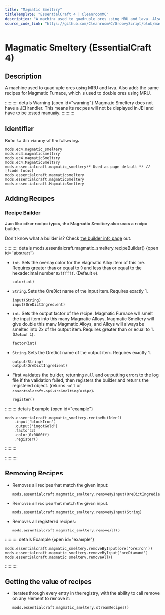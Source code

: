 ```yaml
---
title: "Magmatic Smeltery"
titleTemplate: "EssentialCraft 4 | CleanroomMC"
description: "A machine used to quadruple ores using MRU and lava. Also adds the same recipes for Magmatic Furnace, which is used to double ores using MRU."
source_code_link: "https://github.com/CleanroomMC/GroovyScript/blob/master/src/main/java/com/cleanroommc/groovyscript/compat/mods/essentialcraft/MagmaticSmeltery.java"
---
```


# Magmatic Smeltery (EssentialCraft 4)

## Description

A machine used to quadruple ores using MRU and lava. Also adds the same recipes for Magmatic Furnace, which is used to double ores using MRU.

:::::::::: details Warning {open id="warning"}
Magmatic Smeltery does not have a JEI handler. This means its recipes will not be displayed in JEI and have to be tested manually.
::::::::::

## Identifier

Refer to this via any of the following:

```groovy:no-line-numbers {5}
mods.ec4.magmatic_smeltery
mods.ec4.magmaticsmeltery
mods.ec4.magmaticSmeltery
mods.ec4.MagmaticSmeltery
mods.essentialcraft.magmatic_smeltery/* Used as page default */ // [!code focus]
mods.essentialcraft.magmaticsmeltery
mods.essentialcraft.magmaticSmeltery
mods.essentialcraft.MagmaticSmeltery
```


## Adding Recipes

### Recipe Builder

Just like other recipe types, the Magmatic Smeltery also uses a recipe builder.

Don't know what a builder is? Check [the builder info page](../../getting_started/builder.md) out.

:::::::::: details mods.essentialcraft.magmatic_smeltery.recipeBuilder() {open id="abstract"}
- `int`. Sets the overlay color for the Magmatic Alloy item of this ore. Requires greater than or equal to 0 and less than or equal to the hexadecimal number `0xffffff`. (Default `0`).

    ```groovy:no-line-numbers
    color(int)
    ```

- `String`. Sets the OreDict name of the input item. Requires exactly 1.

    ```groovy:no-line-numbers
    input(String)
    input(OreDictIngredient)
    ```

- `int`. Sets the output factor of the recipe. Magmatic Furnace will smelt the input item into this many Magmatic Alloys, Magmatic Smeltery will give double this many Magmatic Alloys, and Alloys will always be smelted into 2x of the output item. Requires greater than or equal to 1. (Default `1`).

    ```groovy:no-line-numbers
    factor(int)
    ```

- `String`. Sets the OreDict name of the output item. Requires exactly 1.

    ```groovy:no-line-numbers
    output(String)
    output(OreDictIngredient)
    ```

- First validates the builder, returning `null` and outputting errors to the log file if the validation failed, then registers the builder and returns the registered object. (returns `null` or `essentialcraft.api.OreSmeltingRecipe`).

    ```groovy:no-line-numbers
    register()
    ```

::::::::: details Example {open id="example"}
```groovy:no-line-numbers
mods.essentialcraft.magmatic_smeltery.recipeBuilder()
    .input('blockIron')
    .output('ingotGold')
    .factor(3)
    .color(0x0000ff)
    .register()
```

:::::::::

::::::::::

## Removing Recipes

- Removes all recipes that match the given input:

    ```groovy:no-line-numbers
    mods.essentialcraft.magmatic_smeltery.removeByInput(OreDictIngredient)
    ```

- Removes all recipes that match the given input:

    ```groovy:no-line-numbers
    mods.essentialcraft.magmatic_smeltery.removeByInput(String)
    ```

- Removes all registered recipes:

    ```groovy:no-line-numbers
    mods.essentialcraft.magmatic_smeltery.removeAll()
    ```

:::::::::: details Example {open id="example"}
```groovy:no-line-numbers
mods.essentialcraft.magmatic_smeltery.removeByInput(ore('oreIron'))
mods.essentialcraft.magmatic_smeltery.removeByInput('oreDiamond')
mods.essentialcraft.magmatic_smeltery.removeAll()
```

::::::::::

## Getting the value of recipes

- Iterates through every entry in the registry, with the ability to call remove on any element to remove it:

    ```groovy:no-line-numbers
    mods.essentialcraft.magmatic_smeltery.streamRecipes()
    ```
